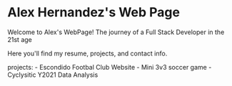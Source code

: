 # Alex Hernandez's Web Page

Welcome to Alex's WebPage! The journey of a Full Stack Developer in the 21st age

Here you'll find my resume, projects, and contact info.

projects:
    - Escondido Footbal Club Website
    - Mini 3v3 soccer game
    - Cyclysitic Y2021 Data Analysis
